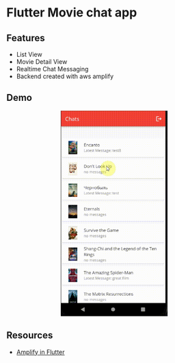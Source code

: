 # Flutter Movie chat app

## Features
* List View
* Movie Detail View
* Realtime Chat Messaging
* Backend created with aws amplify


## Demo
<p align="center">
  <img src="https://github.com/danielmbutler/MovieTalk-Flutter/blob/master/resources/movie%20talk%20demo%20complete.gif" width="250" >
</p>

## Resources
* [Amplify in Flutter](https://docs.amplify.aws/lib/q/platform/flutter/)


